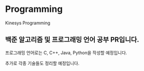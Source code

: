 # Programming
Kinesys Programming

## 백준 알고리즘 및 프로그래밍 언어 공부 PR입니다.

프로그래밍 언어로는 C, C++, Java, Python을 작성할 예정입니다.

추가로 각종 기술들도 정리할 예정입니다.